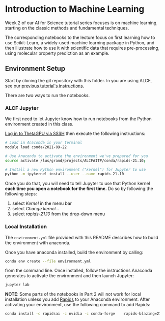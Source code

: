 # Introduction to Machine Learning

Week 2 of our AI for Science tutorial series focuses is on machine learning, starting on the classic methods and fundamental techniques.

The corresponding notebooks to the lecture focus on first learning how to use Scikit-Learn, a widely-used machine learning package in Python, 
and then illustrate how to use it with scientific data that requires pre-processing, using molecular property prediction as an example.

## Environment Setup

Start by cloning the git repository with this folder. In you are using ALCF, see our [previous tutorial's instructions.](https://github.com/argonne-lcf/ai-science-training-series/blob/main/00_introToAlcf/02_howToSetupEnvironment.md#git-repo)

There are two ways to run the notebooks.

### ALCF Jupyter

We first need to let Jupyter know how to run notebooks from the Python environment created in this class.

[Log in to ThetaGPU via SSSH](https://github.com/argonne-lcf/ai-science-training-series/blob/main/00_introToAlcf/01_howToLogin.md) then execute the following instructions:

```bash
# Load in Anaconda in your terminal
module load conda/2021-09-22

# Use Anaconda to activate the environment we've prepared for you
source activate /lus/grand/projects/ALCFAITP/conda/rapids-21.10;

# Install a new Python environment ("kernel") for Jupyter to use
python -m ipykernel install --user --name rapids-21.10

```

Once you do that, you will need to tell Jupyter to use that Python kernel **each time you open a notebook for the first time.**
Do so by following the following steps:

1. select *Kernel* in the menu bar
1. select *Change kernel...*
1. select *rapids-21.10* from the drop-down menu

### Local Installation

The `environment.yml` file provided with this README describes how to build the environment with anaconda.

Once you have anaconda installed, build the environment by calling:

```bash
conda env create --file environment.yml
```

from the command line. Once installed, follow the instructions Anaconda generates to activate the environment and then launch Jupyter:

```bash
jupyter lab
```

**NOTE**: Some parts of the notebooks in Part 2 will not work for local installation unless you add [Rapids](https://rapids.ai/) to your Anaconda environment. 
After activating your environment, use the following command to add Rapids:

```bash
conda install -c rapidsai -c nvidia -c conda-forge    rapids-blazing=21.10 cudatoolkit=11.0
```